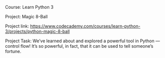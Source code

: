 Course: Learn Python 3

Project: Magic 8-Ball

Project link: https://www.codecademy.com/courses/learn-python-3/projects/python-magic-8-ball

Project Task: We’ve learned about and explored a powerful tool in Python — control flow! It’s so powerful, in fact, that it can be used to tell someone’s fortune.
